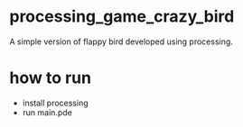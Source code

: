 # processing_game_crazy_bird
A simple version of flappy bird developed using processing.

# how to run
- install processing
- run main.pde
